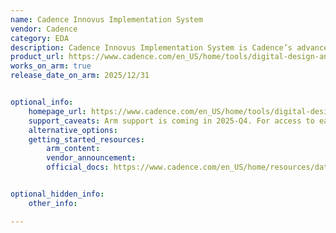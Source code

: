 ```yaml
---
name: Cadence Innovus Implementation System
vendor: Cadence
category: EDA
description: Cadence Innovus Implementation System is Cadence’s advanced digital design platform optimized for the latest process nodes (16nm → 3nm), enabling designers to meet stringent PPA (Power, Performance, Area) and TAT (Turnaround Time) requirements. With massively parallel architecture, solver-based placement, advanced optimization, machine learning, and seamless integration with Cadence signoff tools, it accelerates physical implementation while ensuring power integrity, scalability, and faster design closure.
product_url: https://www.cadence.com/en_US/home/tools/digital-design-and-signoff/soc-implementation-and-floorplanning/innovus-implementation-system.html
works_on_arm: true
release_date_on_arm: 2025/12/31


optional_info:
    homepage_url: https://www.cadence.com/en_US/home/tools/digital-design-and-signoff/soc-implementation-and-floorplanning/innovus-implementation-system.html
    support_caveats: Arm support is coming in 2025-Q4. For access to early releases, please contact arm-ecosystem@cadence.com
    alternative_options:
    getting_started_resources:
        arm_content:
        vendor_announcement:
        official_docs: https://www.cadence.com/en_US/home/resources/datasheets/innovus-implementation-system-ds.html


optional_hidden_info:
    other_info:

---
```

